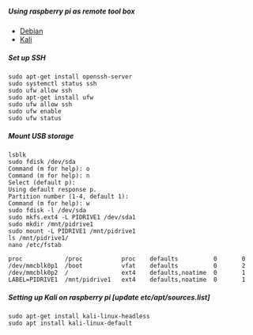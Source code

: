 ##### Using raspberry pi as remote tool box

- [Debian](https://wiki.debian.org/RaspberryPi3)
- [Kali](https://www.offensive-security.com/kali-linux-arm-images/)

##### Set up SSH
```
sudo apt-get install openssh-server
sudo systemctl status ssh
sudo ufw allow ssh
sudo apt-get install ufw
sudo ufw allow ssh
sudo ufw enable
sudo ufw status
```

##### Mount USB storage
```
lsblk
sudo fdisk /dev/sda
Command (m for help): o
Command (m for help): n
Select (default p): 
Using default response p.
Partition number (1-4, default 1): 
Command (m for help): w
sudo fdisk -l /dev/sda
sudo mkfs.ext4 -L PIDRIVE1 /dev/sda1
sudo mkdir /mnt/pidrive1
sudo mount -L PIDRIVE1 /mnt/pidrive1
ls /mnt/pidrive1/
nano /etc/fstab

proc            /proc           proc    defaults          0       0
/dev/mmcblk0p1  /boot           vfat    defaults          0       2
/dev/mmcblk0p2  /               ext4    defaults,noatime  0       1
LABEL=PIDRIVE1  /mnt/pidrive1   ext4    defaults,noatime  0       1
```

##### Setting up Kali on raspberry pi [update etc/apt/sources.list]

```
sudo apt-get install kali-linux-headless
sudo apt install kali-linux-default
```



